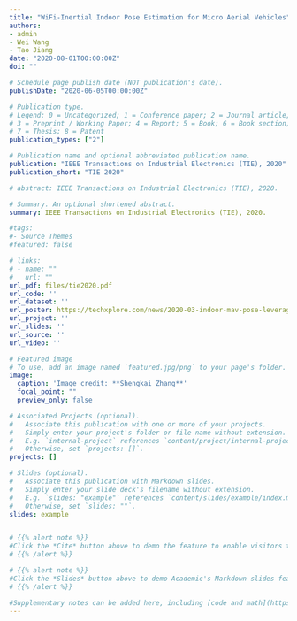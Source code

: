 ```yaml
---
title: "WiFi-Inertial Indoor Pose Estimation for Micro Aerial Vehicles"
authors:
- admin
- Wei Wang
- Tao Jiang
date: "2020-08-01T00:00:00Z"
doi: ""

# Schedule page publish date (NOT publication's date).
publishDate: "2020-06-05T00:00:00Z"

# Publication type.
# Legend: 0 = Uncategorized; 1 = Conference paper; 2 = Journal article;
# 3 = Preprint / Working Paper; 4 = Report; 5 = Book; 6 = Book section;
# 7 = Thesis; 8 = Patent
publication_types: ["2"]

# Publication name and optional abbreviated publication name.
publication: "IEEE Transactions on Industrial Electronics (TIE), 2020"
publication_short: "TIE 2020"

# abstract: IEEE Transactions on Industrial Electronics (TIE), 2020.

# Summary. An optional shortened abstract.
summary: IEEE Transactions on Industrial Electronics (TIE), 2020.

#tags:
#- Source Themes
#featured: false

# links:
# - name: ""
#   url: ""
url_pdf: files/tie2020.pdf
url_code: ''
url_dataset: ''
url_poster: https://techxplore.com/news/2020-03-indoor-mav-pose-leverages-wi-fi.html
url_project: ''
url_slides: ''
url_source: ''
url_video: ''

# Featured image
# To use, add an image named `featured.jpg/png` to your page's folder.
image:
  caption: 'Image credit: **Shengkai Zhang**'
  focal_point: ""
  preview_only: false

# Associated Projects (optional).
#   Associate this publication with one or more of your projects.
#   Simply enter your project's folder or file name without extension.
#   E.g. `internal-project` references `content/project/internal-project/index.md`.
#   Otherwise, set `projects: []`.
projects: []

# Slides (optional).
#   Associate this publication with Markdown slides.
#   Simply enter your slide deck's filename without extension.
#   E.g. `slides: "example"` references `content/slides/example/index.md`.
#   Otherwise, set `slides: ""`.
slides: example


# {{% alert note %}}
#Click the *Cite* button above to demo the feature to enable visitors to import publication metadata into their reference management software.
# {{% /alert %}}

# {{% alert note %}}
#Click the *Slides* button above to demo Academic's Markdown slides feature.
# {{% /alert %}}

#Supplementary notes can be added here, including [code and math](https://sourcethemes.com/academic/docs/writing-markdown-latex/).
---
```

